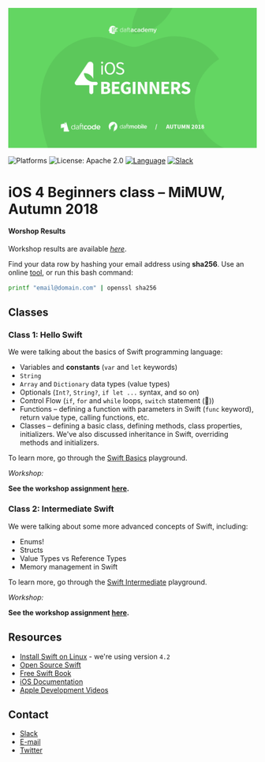 [![iOS 4 Beginners Autumn 2018](assets/logo.png)](https://github.com/DaftMobile/ios4beginners_autumn2018)

![Platforms](https://img.shields.io/badge/Platform-iOS-blue.svg?style=flat)
![License: Apache 2.0](https://img.shields.io/badge/License-Apache%202.0-blue.svg?style=flat)
[![Language](https://img.shields.io/badge/Swift-4.2-FA7343.svg?logo=swift&style=flat)](https://swift.org/)
[![Slack](https://img.shields.io/badge/Slack-ios4beginners--lfv1326.slack.com-56B68B.svg?logo=slack&style=flat)](https://ios4beginners-lfv1326.slack.com/)


# iOS 4 Beginners class – MiMUW, Autumn 2018

#### Worshop Results

Workshop results are available [_here_](https://docs.google.com/spreadsheets/d/13SVqW6WuyfQRNcr82uIbwTOoP7PWFx9ceDVNbdZwFgw/edit#gid=0).

Find your data row by hashing your email address using **sha256**. Use an online [tool](http://www.sha1-online.com), or run this bash command:

```sh
printf "email@domain.com" | openssl sha256
```

## Classes

### Class 1: Hello Swift

We were talking about the basics of Swift programming language:

- Variables and **constants** (`var` and `let` keywords)
- `String`
- `Array` and `Dictionary` data types (value types)
- Optionals (`Int?`, `String?`, `if let ...` syntax, and so on)
- Control Flow (`if`, `for` and `while` loops, `switch` statement (💪))
- Functions – defining a function with parameters in Swift (`func` keyword), return value type, calling functions, etc.
- Classes – defining a basic class, defining methods, class properties, initializers. We've also discussed inheritance in Swift, overriding methods and initializers.

To learn more, go through the [Swift Basics](./Class%201) playground.

_Workshop:_

**See the workshop assignment [here](./Class%201/Workshop/workshop1.md).**

### Class 2: Intermediate Swift

We were talking about some more advanced concepts of Swift, including:

- Enums!
- Structs
- Value Types vs Reference Types
- Memory management in Swift

To learn more, go through the [Swift Intermediate](./Class%202) playground.

_Workshop:_

**See the workshop assignment [here](./Class%202/Workshop/workshop2.md).**

## Resources

- [Install Swift on Linux](https://swift.org/download/#releases) - we're using version `4.2`
- [Open Source Swift](https://swift.org)
- [Free Swift Book](https://itunes.apple.com/us/book/the-swift-programming-language/id881256329?mt=11)
- [iOS Documentation](https://developer.apple.com/documentation/)
- [Apple Development Videos](https://developer.apple.com/videos/)

## Contact

- [Slack](https://ios4beginners-lfv1326.slack.com/)
- [E-mail](mailto:ios@daftacademy.pl)
- [Twitter](https://twitter.com/mdab121)
